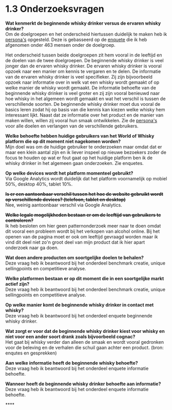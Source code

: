 # 1.3 Onderzoeksvragen

**Wat kenmerkt de beginnende whisky drinker versus de ervaren whisky drinker?**  
Om de doelgroepen en het onderscheid hiertussen duidelijk te maken heb ik [persona's](1.4-onderzoeksmethoden/1.8-persona.md) opgesteld. Deze is gebasseerd op de [enquete](1.4-onderzoeksmethoden/enquete/) die ik heb afgenomen onder 463 mensen onder de doelgroep.

Het onderscheid tussen beide doelgroepen zit hem vooral in de leeftijd en de doelen van de twee doelgroepen. De beginnende whisky drinker is veel jonger dan de ervaren whisky drinker. De ervaren whisky drinker is vooral opzoek naar een manier om kennis te vergaren en te delen. De informatie van de ervaren whisky drinker is veel specifieker. Zij zijn bijvoorbeeld opzoek naar informatie over in welk vat een whisky wordt gemaakt of op welke manier de whisky wordt gemaakt. De informatie behoefte van de beginnende whisky drinker is veel groter en zij zijn vooral benieuwd naar hoe whisky in het algemeen wordt gemaakt en wat het verschil is tussen de verschillende soorten. De beginnende whisky drinker moet dus vooral de basics leren zodat hij op basis van die kennis kan kiezen welke whisky hem interessant lijkt. Naast dat ze informatie over het product en de manier van maken willen, willen zij vooral hun smaak ontwikkelen. Zie de [persona's](1.4-onderzoeksmethoden/1.8-persona.md) voor alle doelen en verlangen van de verschillende gebruikers.   

**Welke behoefte hebben huidige gebruikers van het World of Whisky platform die op dit moment niet nagekomen worden?**  
Mijn doel was om de huidige gebruiker te onderzoeken maar omdat dat er maar een klein aantal zijn en ik liever inspeel op nieuwe bezoekers zoder de focus te houden op wat er fout gaat op het huidige platform ben ik de whisky drinker in het algemeen gaan onderzoeken. Zie enquetes. 

**Op welke devices wordt het platform momenteel gebruikt?**   
Via Google Analytics wordt duidelijk dat het platform voornamelijk op mobiel 50%, desktop 40%, tablet 10%.  

~~**Is er een aantoonbaar verschil tussen het hoe de website gebruikt wordt op verschillende devices? \(telefoon, tablet en desktop\)**~~  
Nee, weinig aantoonbaar verschil via Google Analytics.

~~**Welke legale mogelijkheden bestaan er om de leeftijd van gebruikers te controleren?**~~   
Ik heb besloten om hier geen patternonderzoek meer naar te doen omdat dit vooral een probleem wordt bij het verkopen van alcohol online. Bij het openen van de pagina moet er ook om leeftijd gevraagd worden maar ik vind dit deel niet zo'n groot deel van mijn product dat ik hier apart onderzoek naar ga doen.

**Wat doen andere producten om soortgelijke doelen te behalen?**   
Deze vraag heb ik beantwoord bij het onderdeel benchmark creatie, unique sellingpoints en competitieve analyse.

**Welke platformen bestaan er op dit moment die in een soortgelijke markt actief zijn?**  
Deze vraag heb ik beantwoord bij het onderdeel benchmark creatie, unique sellingpoints en competitieve analyse.

**Op welke manier komt de beginnende whisky drinker in contact met whisky?**  
Deze vraag heb ik beantwoord bij het onderdeel enquete beginnende whisky drinker.

**Wat zorgt er voor dat de beginnende whisky drinker kiest voor whisky en niet voor een ander soort drank zoals bijvoorbeeld cognac?**   
Het gaat bij whisky verder dan alleen de smaak en wordt vooral gedronken voor de beleving en de verhalen die schuil gaan achter een product. \(bron: enqutes en gesprekken\)

**Aan welke informatie heeft de beginnende whisky behoefte?**   
Deze vraag heb ik beantwoord bij het onderdeel enquete informatie behoefte.

**Wanneer heeft de beginnende whisky drinker behoefte aan informatie?**   
Deze vraag heb ik beantwoord bij het onderdeel enquete informatie behoefte.

\*\*\*\*

